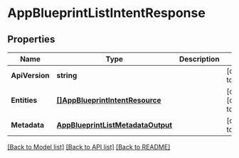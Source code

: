 # AppBlueprintListIntentResponse

## Properties
Name | Type | Description | Notes
------------ | ------------- | ------------- | -------------
**ApiVersion** | **string** |  | [default to null]
**Entities** | [**[]AppBlueprintIntentResource**](app_blueprint_intent_resource.md) |  | [optional] [default to null]
**Metadata** | [**AppBlueprintListMetadataOutput**](app_blueprint_list_metadata_output.md) |  | [default to null]

[[Back to Model list]](../README.md#documentation-for-models) [[Back to API list]](../README.md#documentation-for-api-endpoints) [[Back to README]](../README.md)
